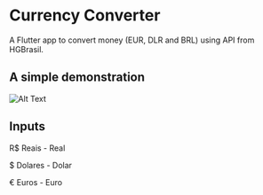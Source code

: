# Currency Converter

A Flutter app to convert money (EUR, DLR and BRL) using API from HGBrasil.

## A simple demonstration

  ![Alt Text](https://media.giphy.com/media/v1.Y2lkPTc5MGI3NjExYXU1cDJpdG5pd29mYnp1bW5rbHpycGg1dDFncXk2ZnYwOHZvcjF1eCZlcD12MV9pbnRlcm5hbF9naWZfYnlfaWQmY3Q9Zw/bZawXlKU7Lwt8lxvv2/giphy.gif)
  
## Inputs

<p>R$ Reais - Real</p>

<p>$ Dolares - Dolar</p>

<p>€ Euros - Euro</p>


